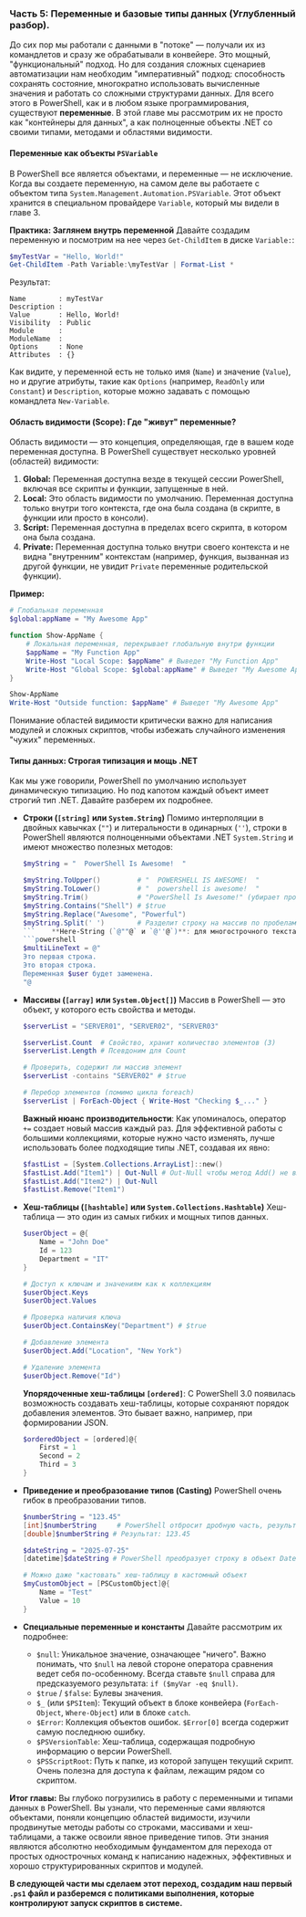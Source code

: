 ### **Часть 5: Переменные и базовые типы данных (Углубленный разбор).**

До сих пор мы работали с данными в "потоке" — получали их из командлетов и сразу же обрабатывали в конвейере. Это мощный, "функциональный" подход. Но для создания сложных сценариев автоматизации нам необходим "императивный" подход: способность сохранять состояние, многократно использовать вычисленные значения и работать со сложными структурами данных. Для всего этого в PowerShell, как и в любом языке программирования, существуют **переменные**. В этой главе мы рассмотрим их не просто как "контейнеры для данных", а как полноценные объекты .NET со своими типами, методами и областями видимости.

#### **Переменные как объекты `PSVariable`**

В PowerShell все является объектами, и переменные — не исключение. Когда вы создаете переменную, на самом деле вы работаете с объектом типа `System.Management.Automation.PSVariable`. Этот объект хранится в специальном провайдере `Variable`, который мы видели в главе 3.

**Практика: Заглянем внутрь переменной**
Давайте создадим переменную и посмотрим на нее через `Get-ChildItem` в диске `Variable:`:

```powershell
$myTestVar = "Hello, World!"
Get-ChildItem -Path Variable:\myTestVar | Format-List *
```
Результат:
```
Name        : myTestVar
Description :
Value       : Hello, World!
Visibility  : Public
Module      :
ModuleName  :
Options     : None
Attributes  : {}
```
Как видите, у переменной есть не только имя (`Name`) и значение (`Value`), но и другие атрибуты, такие как `Options` (например, `ReadOnly` или `Constant`) и `Description`, которые можно задавать с помощью командлета `New-Variable`.

#### **Область видимости (Scope): Где "живут" переменные?**

Область видимости — это концепция, определяющая, где в вашем коде переменная доступна. В PowerShell существует несколько уровней (областей) видимости:

1.  **Global:** Переменная доступна везде в текущей сессии PowerShell, включая все скрипты и функции, запущенные в ней.
2.  **Local:** Это область видимости по умолчанию. Переменная доступна только внутри того контекста, где она была создана (в скрипте, в функции или просто в консоли).
3.  **Script:** Переменная доступна в пределах всего скрипта, в котором она была создана.
4.  **Private:** Переменная доступна только внутри своего контекста и не видна "внутренним" контекстам (например, функция, вызванная из другой функции, не увидит `Private` переменные родительской функции).

**Пример:**
```powershell
# Глобальная переменная
$global:appName = "My Awesome App"

function Show-AppName {
    # Локальная переменная, перекрывает глобальную внутри функции
    $appName = "My Function App"
    Write-Host "Local Scope: $appName" # Выведет "My Function App"
    Write-Host "Global Scope: $global:appName" # Выведет "My Awesome App"
}

Show-AppName
Write-Host "Outside function: $appName" # Выведет "My Awesome App"
```
Понимание областей видимости критически важно для написания модулей и сложных скриптов, чтобы избежать случайного изменения "чужих" переменных.

#### **Типы данных: Строгая типизация и мощь .NET**

Как мы уже говорили, PowerShell по умолчанию использует динамическую типизацию. Но под капотом каждый объект имеет строгий тип .NET. Давайте разберем их подробнее.

*   **Строки (`[string]` или `System.String`)**
    Помимо интерполяции в двойных кавычках (`""`) и литеральности в одинарных (`''`), строки в PowerShell являются полноценными объектами .NET `System.String` и имеют множество полезных методов:

    ```powershell
    $myString = "  PowerShell Is Awesome!  "

    $myString.ToUpper()         # "  POWERSHELL IS AWESOME!  "
    $myString.ToLower()         # "  powershell is awesome!  "
    $myString.Trim()            # "PowerShell Is Awesome!" (убирает пробелы в начале и конце)
    $myString.Contains("Shell") # $true
    $myString.Replace("Awesome", "Powerful")
    $myString.Split(' ')        # Разделит строку на массив по пробелам
    ```    **Here-String (`@""@` и `@''@`)**: для многострочного текста.
    ```powershell
    $multiLineText = @"
    Это первая строка.
    Это вторая строка.
    Переменная $user будет заменена.
    "@
    ```

*   **Массивы (`[array]` или `System.Object[]`)**
    Массив в PowerShell — это объект, у которого есть свойства и методы.

    ```powershell
    $serverList = "SERVER01", "SERVER02", "SERVER03"

    $serverList.Count  # Свойство, хранит количество элементов (3)
    $serverList.Length # Псевдоним для Count

    # Проверить, содержит ли массив элемент
    $serverList -contains "SERVER02" # $true

    # Перебор элементов (помимо цикла foreach)
    $serverList | ForEach-Object { Write-Host "Checking $_..." }
    ```
    **Важный нюанс производительности**: Как упоминалось, оператор `+=` создает новый массив каждый раз. Для эффективной работы с большими коллекциями, которые нужно часто изменять, лучше использовать более подходящие типы .NET, создавая их явно:
    ```powershell
    $fastList = [System.Collections.ArrayList]::new()
    $fastList.Add("Item1") | Out-Null # Out-Null чтобы метод Add() не выводил индекс
    $fastList.Add("Item2") | Out-Null
    $fastList.Remove("Item1")
    ```

*   **Хеш-таблицы (`[hashtable]` или `System.Collections.Hashtable`)**
    Хеш-таблица — это один из самых гибких и мощных типов данных.

    ```powershell
    $userObject = @{
        Name = "John Doe"
        Id = 123
        Department = "IT"
    }

    # Доступ к ключам и значениям как к коллекциям
    $userObject.Keys
    $userObject.Values

    # Проверка наличия ключа
    $userObject.ContainsKey("Department") # $true

    # Добавление элемента
    $userObject.Add("Location", "New York")

    # Удаление элемента
    $userObject.Remove("Id")
    ```
    **Упорядоченные хеш-таблицы `[ordered]`**: С PowerShell 3.0 появилась возможность создавать хеш-таблицы, которые сохраняют порядок добавления элементов. Это бывает важно, например, при формировании JSON.
    ```powershell
    $orderedObject = [ordered]@{
        First = 1
        Second = 2
        Third = 3
    }
    ```

*   **Приведение и преобразование типов (Casting)**
    PowerShell очень гибок в преобразовании типов.

    ```powershell
    $numberString = "123.45"
    [int]$numberString     # PowerShell отбросит дробную часть, результат: 123
    [double]$numberString # Результат: 123.45

    $dateString = "2025-07-25"
    [datetime]$dateString # PowerShell преобразует строку в объект DateTime

    # Можно даже "кастовать" хеш-таблицу в кастомный объект
    $myCustomObject = [PSCustomObject]@{
        Name = "Test"
        Value = 10
    }
    ```

*   **Специальные переменные и константы**
    Давайте рассмотрим их подробнее:
    *   `$null`: Уникальное значение, означающее "ничего". Важно понимать, что `$null` на левой стороне оператора сравнения ведет себя по-особенному. Всегда ставьте `$null` справа для предсказуемого результата: `if ($myVar -eq $null)`.
    *   `$true` / `$false`: Булевы значения.
    *   `$_` (или `$PSItem`): Текущий объект в блоке конвейера (`ForEach-Object`, `Where-Object`) или в блоке `catch`.
    *   `$Error`: Коллекция объектов ошибок. `$Error[0]` всегда содержит самую последнюю ошибку.
    *   `$PSVersionTable`: Хеш-таблица, содержащая подробную информацию о версии PowerShell.
    *   `$PSScriptRoot`: Путь к папке, из которой запущен текущий скрипт. Очень полезна для доступа к файлам, лежащим рядом со скриптом.

**Итог главы:**
Вы глубоко погрузились в работу с переменными и типами данных в PowerShell. Вы узнали, что переменные сами являются объектами, поняли концепцию областей видимости, изучили продвинутые методы работы со строками, массивами и хеш-таблицами, а также освоили явное приведение типов. Эти знания являются абсолютно необходимым фундаментом для перехода от простых однострочных команд к написанию надежных, эффективных и хорошо структурированных скриптов и модулей.

**В следующей части мы сделаем этот переход, создадим наш первый `.ps1` файл и разберемся с политиками выполнения, которые контролируют запуск скриптов в системе.**